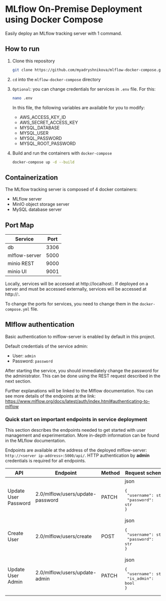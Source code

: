 # MLflow On-Premise Deployment using Docker Compose
Easily deploy an MLflow tracking server with 1 command.

## How to run
1. Clone this repository

    ```bash
    git clone https://github.com/myadryshnikova/mlflow-docker-compose.git
    ```

2. `cd` into the `mlflow-docker-compose` directory

3. `Optional`: you can change credentials for services in `.env` file. For this:
    ```bash
    nano .env
    ```
    In this file, the following variables are available for you to modify:
    * AWS_ACCESS_KEY_ID
    * AWS_SECRET_ACCESS_KEY
    * MYSQL_DATABASE
    * MYSQL_USER
    * MYSQL_PASSWORD
    * MYSQL_ROOT_PASSWORD

4. Build and run the containers with `docker-compose`

    ```bash
    docker-compose up -d --build
    ```

## Containerization
The MLflow tracking server is composed of 4 docker containers:

* MLflow server
* MinIO object storage server
* MySQL database server

## Port Map
| Service                      | Port | 
|------------------------------|------|                  
| db                           | 3306 |              
| mlflow-server                | 5000 |
| minio REST                   | 9000 |                  
| minio UI                     | 9001 |

Locally, services will be accessed at http://localhost:<port>. 
If deployed on a server and must be accessed externally, services will be accessed at http://<server ip-address>:<port>. 

To change the ports for services, you need to change them in the `docker-compose.yml` file.

## Mlflow authentication
Basic authentication to mlflow-server is enabled by default in this project.

Default credentials of the service admin:
* User: `admin`
* Password: `password`


After starting the service, you should immediately change the password for the administrator. This can be done using the REST request described in the next section.

Further explanations will be linked to the Mlflow documentation. You can see more details of the endpoints at the link: 
https://www.mlflow.org/docs/latest/auth/index.html#authenticating-to-mlflow

### Quick start on important endpoints in service deployment
This section describes the endpoints needed to get started with user management and experimentation. More in-depth information can be found in the MLflow documentation.

Endpoints are available at the address of the deployed mlflow-server: 
`http://<server ip-address>:5000/api/`. HTTP authentication by **admin** credentials is required for all endpoints.

| API                          | Endpoint                                  | Method| Request scheme | 
|------------------------------|-------------------------------------------|-------| ---------------|                
| Update User Password         | 2.0/mlflow/users/update-password          | PATCH |json<br><pre>{<br>  "username": str,<br>  "password": str<br>}</pre>|
| Create User                  | 2.0/mlflow/users/create                   | POST  |json<br><pre>{<br>  "username": str,<br>  "password": str<br>}</pre>|  
| Update User Admin            | 2.0/mlflow/users/update-admin             | PATCH |json<br><pre>{<br>  "username": str,<br>  "is_admin": bool<br>}</pre>|              